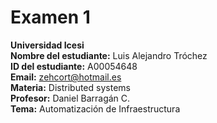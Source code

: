 # Examen 1
**Universidad Icesi**  
**Nombre del estudiante:** Luis Alejandro Tróchez  
**ID del estudiante:** A00054648  
**Email:** zehcort@hotmail.es  
**Materia:** Distributed systems    
**Profesor:** Daniel Barragán C.  
**Tema:** Automatización de Infraestructura   

